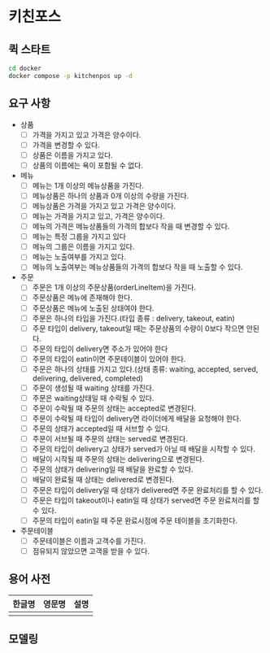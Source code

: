 # 키친포스

## 퀵 스타트

```sh
cd docker
docker compose -p kitchenpos up -d
```

## 요구 사항

- 상품
    - [ ] 가격을 가지고 있고 가격은 양수이다.
    - [ ] 가격을 변경할 수 있다.
    - [ ] 상품은 이름을 가지고 있다.
    - [ ] 상품의 이름에는 욕이 포함될 수 없다.

- 메뉴
    - [ ] 메뉴는 1개 이상의 메뉴상품을 가진다.
    - [ ] 메뉴상품은 하나의 상품과 0개 이상의 수량을 가진다.
    - [ ] 메뉴상품은 가격을 가지고 있고 가격은 양수이다.
    - [ ] 메뉴는 가격을 가지고 있고, 가격은 양수이다.
    - [ ] 메뉴의 가격은 메뉴상품들의 가격의 합보다 작을 때 변경할 수 있다.
    - [ ] 메뉴는 특정 그룹을 가지고 있다
    - [ ] 메뉴의 그룹은 이름을 가지고 있다.
    - [ ] 메뉴는 노출여부를 가지고 있다.
    - [ ] 메뉴의 노출여부는 메뉴상품들의 가격의 합보다 작을 때 노출할 수 있다.

- 주문
    - [ ] 주문은 1개 이상의 주문상품(orderLineItem)을 가진다.
    - [ ] 주문상품은 메뉴에 존재해야 한다.
    - [ ] 주문상품은 메뉴에 노출된 상태여야 한다.
    - [ ] 주문은 하나의 타입을 가진다.(타입 종류 : delivery, takeout, eatin)
    - [ ] 주문 타입이 delivery, takeout일 때는 주문상품의 수량이 0보다 작으면 안된다.
    - [ ] 주문의 타입이 delivery면 주소가 있어야 한다
    - [ ] 주문의 타입이 eatin이면 주문테이블이 있어야 한다.
    - [ ] 주문은 하나의 상태를 가지고 있다.(상태 종류: waiting, accepted, served, delivering, delivered, completed)
    - [ ] 주문이 생성될 때 waiting 상태를 가진다.
    - [ ] 주문은 waiting상태일 때 수락될 수 있다.
    - [ ] 주문이 수락될 때 주문의 상태는 accepted로 변경된다.
    - [ ] 주문이 수락될 때 타입이 delivery면 라이더에게 배달을 요청해야 한다.
    - [ ] 주문의 상태가 accepted일 때 서브할 수 있다.
    - [ ] 주문이 서브될 때 주문의 상태는 served로 변경된다.
    - [ ] 주문의 타입이 delivery고 상태가 served가 아닐 때 배달을 시작할 수 있다.
    - [ ] 배달이 시작될 때 주문의 상태는 delivering으로 변경된다.
    - [ ] 주문의 상태가 delivering일 때 배달을 완료할 수 있다.
    - [ ] 배달이 완료될 때 상태는 delivered로 변경된다.
    - [ ] 주문은 타입이 delivery일 때 상태가 delivered면 주문 완료처리를 할 수 있다.
    - [ ] 주문은 타입이 takeout이나 eatin일 때 상태가 served면 주문 완료처리를 할 수 있다.
    - [ ] 주문의 타입이 eatin일 때 주문 완료시점에 주문 테이블을 초기화한다.

- 주문테이블
    - [ ] 주문테이블은 이름과 고객수를 가진다.
    - [ ] 점유되지 않았으면 고객을 받을 수 있다.

## 용어 사전

| 한글명 | 영문명 | 설명 |
|-----|-----|----|
|     |     |    |

## 모델링
